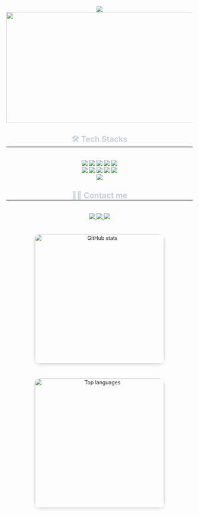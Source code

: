 <div align="center">
    <img src="https://capsule-render.vercel.app/api?type=slice&color=0:ffdbf5,100:e1f3fe&height=240&text=Hello%20Yeseo%20world❤️‍🔥&animation=scaleIn&fontColor=a6a8ce&fontSize=60" />
</div>
<a href="https://www.gitanimals.org/en_US?utm_medium=image&utm_source=Yeseo0502&utm_content=farm">
<img
  src="https://render.gitanimals.org/farms/Yeseo0502"
  width="600"
  height="300"
/>
</a>
<div align="center">
    <h2 style="border-bottom: 1px solid #21262d; color: #c9d1d9;"> 🛠️ Tech Stacks </h2> <br> 
    <div style="margin: 0 auto; text-align: center;" align= "center">
        <img src="https://img.shields.io/badge/Android-3DDC84?style=flat-square&logo=Android&logoColor=white" />
        <img src="https://img.shields.io/badge/C-A8B9CC?style=flat-square&logo=C&logoColor=white" />
        <img src="https://img.shields.io/badge/Github-181717?style=flat-square&logo=Github&logoColor=white" />
        <img src="https://img.shields.io/badge/Python-3776AB?style=flat-square&logo=Python&logoColor=white" />
        <img src="https://img.shields.io/badge/React-61DAFB?style=flat-square&logo=React&logoColor=white" />
        <br/>
        <img src="https://img.shields.io/badge/HTML5-E34F26?style=flat-square&logo=HTML5&logoColor=white" />
        <img src="https://img.shields.io/badge/Java-007396?style=flat-square&logo=Java&logoColor=white" />
        <img src="https://img.shields.io/badge/Javascript-F7DF1E?style=flat-square&logo=Javascript&logoColor=white" />
        <img src="https://img.shields.io/badge/MySQL-4479A1?style=flat-square&logo=MySQL&logoColor=white" />
        <img src="https://img.shields.io/badge/Spring Boot-6DB33F?style=flat-square&logo=Spring Boot&logoColor=white"/>
        <br/>
        <img src="https://img.shields.io/badge/CSS3-1572B6?style=flat-square&logo=CSS3&logoColor=white" />
    </div>
</div>
<div align="center">
    <h2 style="border-bottom: 1px solid #21262d; color: #c9d1d9;"> 🧑‍💻 Contact me </h2> <br> 
    <div align="center">
        <a href="https://www.instagram.com/ye_seo_0852/">
            <img src="https://img.shields.io/badge/Instagram-E4405F?style=flat-square&logo=Instagram&logoColor=white" />
        </a>
        <a href="https://velog.io/@yeseo_052/posts">
            <img src="https://img.shields.io/badge/Velog-20C997?style=flat-square&logo=Velog&logoColor=white" />
        </a>
        <a href="mailto:5252yeseo@gmail.com">
            <img src="https://img.shields.io/badge/Gmail-EA4335?style=flat-square&logo=Gmail&logoColor=white" />
        </a>
    </div>  
    <br> 
</div>
<div align="center" style="display: flex; justify-content: center; gap: 40px; flex-wrap: wrap; margin-top: 20px;">
  <img 
    src="https://github-readme-stats.vercel.app/api?username=Yeseo0502&show_icons=true&theme=calm_pink" 
    alt="GitHub stats" 
    style="width: 350px; height: auto; border-radius: 15px; box-shadow: 0 4px 10px rgba(0,0,0,0.1);" 
  />
  <img 
    src="https://github-readme-stats.vercel.app/api/top-langs/?username=Yeseo0502&layout=compact" 
    alt="Top languages" 
    style="width: 350px; height: auto; border-radius: 15px; box-shadow: 0 4px 10px rgba(0,0,0,0.1);" 
  />
</div>
